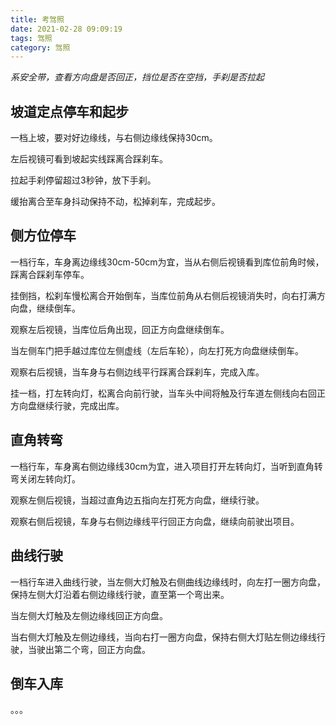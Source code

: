 ```yaml
---
title: 考驾照
date: 2021-02-28 09:09:19
tags: 驾照
category: 驾照
---
```



*系安全带，查看方向盘是否回正，挡位是否在空挡，手刹是否拉起*

## 坡道定点停车和起步

一档上坡，要对好边缘线，与右侧边缘线保持30cm。

左后视镜可看到坡起实线踩离合踩刹车。

拉起手刹停留超过3秒钟，放下手刹。

缓抬离合至车身抖动保持不动，松掉刹车，完成起步。

## 侧方位停车

一档行车，车身离边缘线30cm-50cm为宜，当从右侧后视镜看到库位前角时候，踩离合踩刹车停车。

挂倒挡，松刹车慢松离合开始倒车，当库位前角从右侧后视镜消失时，向右打满方向盘，继续倒车。

观察左后视镜，当库位后角出现，回正方向盘继续倒车。

当左侧车门把手越过库位左侧虚线（左后车轮），向左打死方向盘继续倒车。

观察右后视镜，当车身与右侧边线平行踩离合踩刹车，完成入库。

挂一档，打左转向灯，松离合向前行驶，当车头中间将触及行车道左侧线向右回正方向盘继续行驶，完成出库。

## 直角转弯

一档行车，车身离右侧边缘线30cm为宜，进入项目打开左转向灯，当听到直角转弯关闭左转向灯。

观察左侧后视镜，当超过直角边五指向左打死方向盘，继续行驶。

观察右侧后视镜，车身与右侧边缘线平行回正方向盘，继续向前驶出项目。

## 曲线行驶

一档行车进入曲线行驶，当左侧大灯触及右侧曲线边缘线时，向左打一圈方向盘，保持左侧大灯沿着右侧边缘线行驶，直至第一个弯出来。

当左侧大灯触及左侧边缘线回正方向盘。

当右侧大灯触及左侧边缘线，当向右打一圈方向盘，保持右侧大灯贴左侧边缘线行驶，当驶出第二个弯，回正方向盘。

## 倒车入库

。。。





